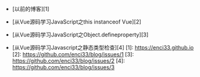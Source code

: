 

 - [以前的博客][1]

 - [从Vue源码学习JavaScript之this instanceof Vue][2]

 - [从Vue源码学习JavaScript之Object.defineproperty][3]

 - [从Vue源码学习Javascript之静态类型检查][4]
  [1]: https://enci33.github.io
  [2]: https://github.com/enci33/blog/issues/1
  [3]: https://github.com/enci33/blog/issues/2
  [4]: https://github.com/enci33/blog/issues/3
